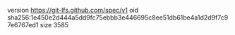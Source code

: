 version https://git-lfs.github.com/spec/v1
oid sha256:1e450e2d444a5dd9fc75ebbb3e446695c8ee51db61be4a1d2d9f7c97e6767ed1
size 3585
